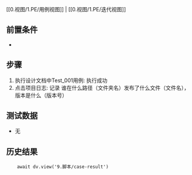 [[0.视图/1.PE/用例视图]] | [[0.视图/1.PE/迭代视图]]

## 前置条件

- 

## 步骤

1. 执行设计文档中Test_001用例: 执行成功
2. 点击项目日志: 记录 谁在什么路径（文件夹名）发布了什么文件（文件名），版本是什么（版本号）

## 测试数据

- 无

## 历史结果

```dataviewjs
    await dv.view('9.脚本/case-result')
```
